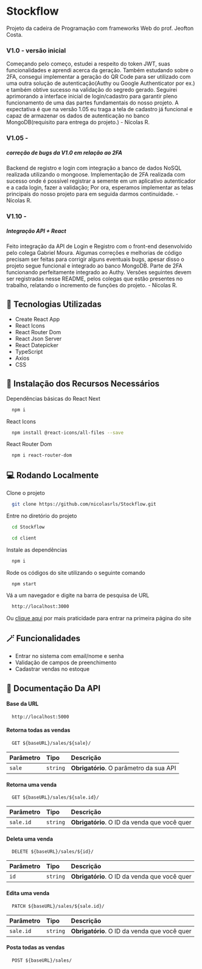 # Stockflow
Projeto da cadeira de Programação com frameworks Web do prof. Jeofton Costa.

### V1.0 - versão inicial

Começando pelo começo, estudei a respeito do token JWT, suas funcionalidades e aprendi acerca da geração. Também estudando sobre o 2FA, consegui implementar a geração do QR Code para ser utilizado com uma outra solução de autenticação(Authy ou Google Authenticator por ex.) e também obtive sucesso na validação do segredo gerado. Seguirei aprimorando a interface inicial de login/cadastro para garantir pleno funcionamento de uma das partes fundamentais do nosso projeto. A expectativa é que na versão 1.05 eu traga a tela de cadastro já funcional e capaz de armazenar os dados de autenticação no banco MongoDB(requisito para entrega do projeto.) - Nícolas R.

### V1.05 - 

##### correção de bugs da V1.0 em relação ao 2FA
Backend de registro e login com integração a banco de dados NoSQL realizada utilizando o mongoose. Implementação de 2FA realizada com sucesso onde é possível registrar a semente em um aplicativo autenticador e a cada login, fazer a validação; Por ora, esperamos implementar as telas principais do nosso projeto para em seguida darmos continuidade. - Nícolas R.

### V1.10 - 

##### Integração API + React

Feito integração da API de Login e Registro com o front-end desenvolvido pelo colega Gabriel Moura. Algumas correções e melhorias de código precisam ser feitas para corrigir alguns eventuais bugs, apesar disso o projeto segue funcional e integrado ao banco MongoDB. Parte de 2FA funcionando perfeitamente integrado ao Authy. Versões seguintes devem ser registradas nesse README, pelos colegas que estão presentes no trabalho, relatando o incremento de funções do projeto. - Nícolas R. 

## 🚀 Tecnologias Utilizadas

- Create React App
- React Icons
- React Router Dom
- React Json Server
- React Datepicker
- TypeScript
- Axios
- CSS

## 💾 Instalação dos Recursos Necessários

Dependências básicas do React Next

```bash
  npm i
``` 

React Icons

```bash
  npm install @react-icons/all-files --save
```

React Router Dom

```bash
  npm i react-router-dom
```

## 💻 Rodando Localmente

Clone o projeto

```bash
  git clone https://github.com/nicolasrls/Stockflow.git
```

Entre no diretório do projeto

```bash
  cd Stockflow
```
```bash
  cd client
```

Instale as dependências

```bash
  npm i
```

Rode os códigos do site utilizando o seguinte comando

```bash
  npm start
```

Vá a um navegador e digite na barra de pesquisa de URL

```bash
  http://localhost:3000
```
Ou [clique aqui](http://localhost:3000) por mais praticidade para entrar na primeira página do site

## 🪄 Funcionalidades

- Entrar no sistema com email/nome e senha
- Validação de campos de preenchimento
- Cadastrar vendas no estoque

## 📁 Documentação Da API

#### Base da URL

```http
  http://localhost:5000
```

#### Retorna todas as vendas

```http
  GET ${baseURL}/sales/${sale}/
```

| Parâmetro   | Tipo       | Descrição                           |
| :---------- | :--------- | :---------------------------------- |
| `sale`      | `string`   | **Obrigatório**. O parâmetro da sua API |

#### Retorna uma venda

```http
  GET ${baseURL}/sales/${sale.id}/
```

| Parâmetro   | Tipo       | Descrição                                   |
| :---------- | :--------- | :------------------------------------------ |
| `sale.id`   | `string`   | **Obrigatório**. O ID da venda que você quer |

#### Deleta uma venda

```http
  DELETE ${baseURL}/sales/${id}/
```

| Parâmetro   | Tipo       | Descrição                                   |
| :---------- | :--------- | :------------------------------------------ |
| `id`        | `string`   | **Obrigatório**. O ID da venda que você quer |

#### Edita uma venda

```http
  PATCH ${baseURL}/sales/${sale.id}/
```

| Parâmetro   | Tipo       | Descrição                                   |
| :---------- | :--------- | :------------------------------------------ |
| `sale.id`   | `string`   | **Obrigatório**. O ID da venda que você quer |

#### Posta todas as vendas

```http
  POST ${baseURL}/sales/
```
